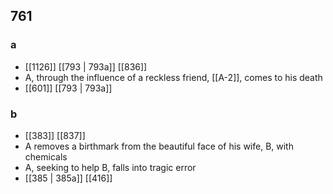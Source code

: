 ## 761
### a
- [[1126]] [[793 | 793a]] [[836]] 
- A, through the influence of a reckless friend, [[A-2]], comes to his death
- [[601]] [[793 | 793a]] 

### b
- [[383]] [[837]] 
- A removes a birthmark from the beautiful face of his wife, B, with chemicals
- A, seeking to help B, falls into tragic error
- [[385 | 385a]] [[416]] 

